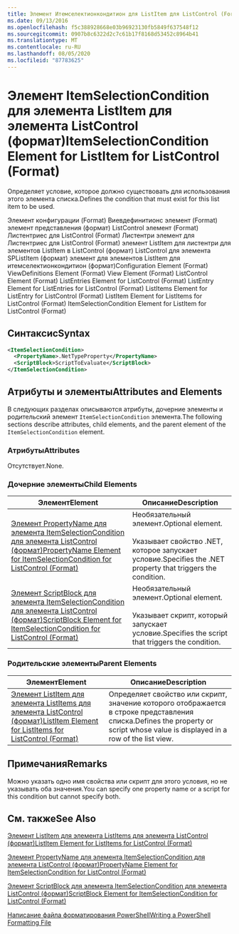 ```yaml
---
title: Элемент Итемселектионкондитион для ListItem для ListControl (Format) | Документация Майкрософт
ms.date: 09/13/2016
ms.openlocfilehash: f5c388928668e03b96923130fb5849f637548f12
ms.sourcegitcommit: 0907b8c6322d2c7c61b17f8168d53452c8964b41
ms.translationtype: MT
ms.contentlocale: ru-RU
ms.lasthandoff: 08/05/2020
ms.locfileid: "87783625"
---
```

# <a name="itemselectioncondition-element-for-listitem-for-listcontrol-format"></a><span data-ttu-id="d9069-102">Элемент ItemSelectionCondition для элемента ListItem для элемента ListControl (формат)</span><span class="sxs-lookup"><span data-stu-id="d9069-102">ItemSelectionCondition Element for ListItem for ListControl (Format)</span></span>

<span data-ttu-id="d9069-103">Определяет условие, которое должно существовать для использования этого элемента списка.</span><span class="sxs-lookup"><span data-stu-id="d9069-103">Defines the condition that must exist for this list item to be used.</span></span>

<span data-ttu-id="d9069-104">Элемент конфигурации (Format) Виевдефинитионс элемент (Format) элемент представления (формат) ListControl элемент (Format) Листентриес для ListControl (Format) Листентри элемент для Листентриес для ListControl (Format) элемент ListItem для листентри для элементов ListItem в ListControl (формат) ListControl для элемента SPListItem (формат) элемент для элементов ListItem для итемселектионкондитион (формат)</span><span class="sxs-lookup"><span data-stu-id="d9069-104">Configuration Element (Format) ViewDefinitions Element (Format) View Element (Format) ListControl Element (Format) ListEntries Element for ListControl (Format) ListEntry Element for ListEntries for ListControl (Format) ListItems Element for ListEntry for ListControl (Format) ListItem Element for ListItems for ListControl (Format) ItemSelectionCondition Element for ListItem for ListControl (Format)</span></span>

## <a name="syntax"></a><span data-ttu-id="d9069-105">Синтаксис</span><span class="sxs-lookup"><span data-stu-id="d9069-105">Syntax</span></span>

```xml
<ItemSelectionCondition>
  <PropertyName>.NetTypeProperty</PropertyName>
  <ScriptBlock>ScriptToEvaluate</ScriptBlock>
</ItemSelectionCondition>
```

## <a name="attributes-and-elements"></a><span data-ttu-id="d9069-106">Атрибуты и элементы</span><span class="sxs-lookup"><span data-stu-id="d9069-106">Attributes and Elements</span></span>

<span data-ttu-id="d9069-107">В следующих разделах описываются атрибуты, дочерние элементы и родительский элемент `ItemSelectionCondition` элемента.</span><span class="sxs-lookup"><span data-stu-id="d9069-107">The following sections describe attributes, child elements, and the parent element of the `ItemSelectionCondition` element.</span></span>

### <a name="attributes"></a><span data-ttu-id="d9069-108">Атрибуты</span><span class="sxs-lookup"><span data-stu-id="d9069-108">Attributes</span></span>

<span data-ttu-id="d9069-109">Отсутствует.</span><span class="sxs-lookup"><span data-stu-id="d9069-109">None.</span></span>

### <a name="child-elements"></a><span data-ttu-id="d9069-110">Дочерние элементы</span><span class="sxs-lookup"><span data-stu-id="d9069-110">Child Elements</span></span>

|<span data-ttu-id="d9069-111">Элемент</span><span class="sxs-lookup"><span data-stu-id="d9069-111">Element</span></span>|<span data-ttu-id="d9069-112">Описание</span><span class="sxs-lookup"><span data-stu-id="d9069-112">Description</span></span>|
|-------------|-----------------|
|[<span data-ttu-id="d9069-113">Элемент PropertyName для элемента ItemSelectionCondition для элемента ListControl (формат)</span><span class="sxs-lookup"><span data-stu-id="d9069-113">PropertyName Element for ItemSelectionCondition for ListControl (Format)</span></span>](./propertyname-element-for-itemselectioncondition-for-listcontrol-format.md)|<span data-ttu-id="d9069-114">Необязательный элемент.</span><span class="sxs-lookup"><span data-stu-id="d9069-114">Optional element.</span></span><br /><br /> <span data-ttu-id="d9069-115">Указывает свойство .NET, которое запускает условие.</span><span class="sxs-lookup"><span data-stu-id="d9069-115">Specifies the .NET property that triggers the condition.</span></span>|
|[<span data-ttu-id="d9069-116">Элемент ScriptBlock для элемента ItemSelectionCondition для элемента ListControl (формат)</span><span class="sxs-lookup"><span data-stu-id="d9069-116">ScriptBlock Element for ItemSelectionCondition for ListControl (Format)</span></span>](./scriptblock-element-for-itemselectioncondition-for-listcontrol-format.md)|<span data-ttu-id="d9069-117">Необязательный элемент.</span><span class="sxs-lookup"><span data-stu-id="d9069-117">Optional element.</span></span><br /><br /> <span data-ttu-id="d9069-118">Указывает скрипт, который запускает условие.</span><span class="sxs-lookup"><span data-stu-id="d9069-118">Specifies the script that triggers the condition.</span></span>|

### <a name="parent-elements"></a><span data-ttu-id="d9069-119">Родительские элементы</span><span class="sxs-lookup"><span data-stu-id="d9069-119">Parent Elements</span></span>

|<span data-ttu-id="d9069-120">Элемент</span><span class="sxs-lookup"><span data-stu-id="d9069-120">Element</span></span>|<span data-ttu-id="d9069-121">Описание</span><span class="sxs-lookup"><span data-stu-id="d9069-121">Description</span></span>|
|-------------|-----------------|
|[<span data-ttu-id="d9069-122">Элемент ListItem для элемента ListItems для элемента ListControl (формат)</span><span class="sxs-lookup"><span data-stu-id="d9069-122">ListItem Element for ListItems for ListControl (Format)</span></span>](./listitem-element-for-listitems-for-listcontrol-format.md)|<span data-ttu-id="d9069-123">Определяет свойство или скрипт, значение которого отображается в строке представления списка.</span><span class="sxs-lookup"><span data-stu-id="d9069-123">Defines the property or script whose value is displayed in a row of the list view.</span></span>|

## <a name="remarks"></a><span data-ttu-id="d9069-124">Примечания</span><span class="sxs-lookup"><span data-stu-id="d9069-124">Remarks</span></span>

<span data-ttu-id="d9069-125">Можно указать одно имя свойства или скрипт для этого условия, но не указывать оба значения.</span><span class="sxs-lookup"><span data-stu-id="d9069-125">You can specify one property name or a script for this condition but cannot specify both.</span></span>

## <a name="see-also"></a><span data-ttu-id="d9069-126">См. также</span><span class="sxs-lookup"><span data-stu-id="d9069-126">See Also</span></span>

[<span data-ttu-id="d9069-127">Элемент ListItem для элемента ListItems для элемента ListControl (формат)</span><span class="sxs-lookup"><span data-stu-id="d9069-127">ListItem Element for ListItems for ListControl (Format)</span></span>](./listitem-element-for-listitems-for-listcontrol-format.md)

[<span data-ttu-id="d9069-128">Элемент PropertyName для элемента ItemSelectionCondition для элемента ListControl (формат)</span><span class="sxs-lookup"><span data-stu-id="d9069-128">PropertyName Element for ItemSelectionCondition for ListControl (Format)</span></span>](./propertyname-element-for-itemselectioncondition-for-listcontrol-format.md)

[<span data-ttu-id="d9069-129">Элемент ScriptBlock для элемента ItemSelectionCondition для элемента ListControl (формат)</span><span class="sxs-lookup"><span data-stu-id="d9069-129">ScriptBlock Element for ItemSelectionCondition for ListControl (Format)</span></span>](./scriptblock-element-for-itemselectioncondition-for-listcontrol-format.md)

[<span data-ttu-id="d9069-130">Написание файла форматирования PowerShell</span><span class="sxs-lookup"><span data-stu-id="d9069-130">Writing a PowerShell Formatting File</span></span>](./writing-a-powershell-formatting-file.md)
